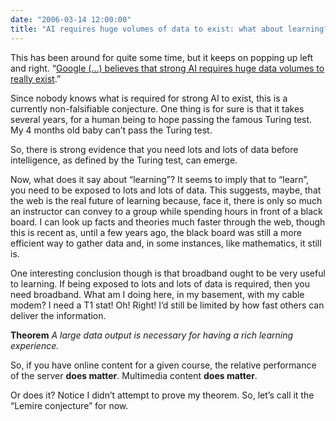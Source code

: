 ```yaml
---
date: "2006-03-14 12:00:00"
title: "AI requires huge volumes of data to exist: what about learning?"
---
```




This has been around for quite some time, but it keeps on popping up left and right. &ldquo;[Google (&hellip;) believes that strong AI requires huge data volumes to really exist](http://datamining.typepad.com/data_mining/2006/03/strategic_idea_.html).&rdquo;

Since nobody knows what is required for strong AI to exist, this is a currently non-falsifiable conjecture. One thing is for sure is that it takes several years, for a human being to hope passing the famous Turing test. My 4 months old baby can&rsquo;t pass the Turing test.

So, there is strong evidence that you need lots and lots of data before intelligence, as defined by the Turing test, can emerge. 

Now, what does it say about &ldquo;learning&rdquo;? It seems to imply that to &ldquo;learn&rdquo;, you need to be exposed to lots and lots of data. This suggests, maybe, that the web is the real future of learning because, face it, there is only so much an instructor can convey to a group while spending hours in front of a black board. I can look up facts and theories much faster through the web, though this is recent as, until a few years ago, the black board was still a more efficient way to gather data and, in some instances, like mathematics, it still is.

One interesting conclusion though is that broadband ought to be very useful to learning. If being exposed to lots and lots of data is required, then you need broadband. What am I doing here, in my basement, with my cable modem? I need a T1 stat! Oh! Right! I&rsquo;d still be limited by how fast others can deliver the information.

__Theorem__ <em>A large data output is necessary for having a rich learning experience.</em>

So, if you have online content for a given course, the relative performance of the server __does matter__. Multimedia content __does matter__.

Or does it? Notice I didn&rsquo;t attempt to prove my theorem. So, let&rsquo;s call it the &ldquo;Lemire conjecture&rdquo; for now.


